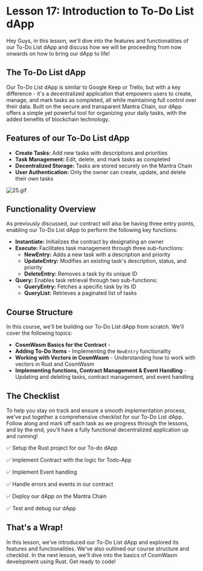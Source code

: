 # Lesson 17: Introduction to To-Do List dApp

Hey Guys, in this lesson, we'll dive into the features and functionalities of our To-Do List dApp and discuss how we will be proceeding from now onwards on how to bring our dApp to life!

## The To-Do List dApp

Our To-Do List dApp is similar to Google Keep or Trello, but with a key difference - it's a decentralized application that empowers users to create, manage, and mark tasks as completed, all while maintaining full control over their data. Built on the secure and transparent Mantra Chain, our dApp offers a simple yet powerful tool for organizing your daily tasks, with the added benefits of blockchain technology.

## Features of our To-Do List dApp

- **Create Tasks:** Add new tasks with descriptions and priorities
- **Task Management:** Edit, delete, and mark tasks as completed
- **Decentralized Storage:** Tasks are stored securely on the Mantra Chain
- **User Authentication:** Only the owner can create, update, and delete their own tasks

![25.gif](Lesson%2017%20Introduction%20to%20To-Do%20List%20dApp%20c7e1b825115e44fb9a165bec8793606f/25.gif)

## Functionality Overview

As previously discussed, our contract will also be having three entry points, enabling our To-Do List dApp to perform the following key functions:

- **Instantiate:** Initializes the contract by designating an owner
- **Execute:** Facilitates task management through three sub-functions:
    - **NewEntry:** Adds a new task with a description and priority
    - **UpdateEntry:** Modifies an existing task's description, status, and priority
    - **DeleteEntry:** Removes a task by its unique ID
- **Query:** Enables task retrieval through two sub-functions:
    - **QueryEntry:** Fetches a specific task by its ID
    - **QueryList:** Retrieves a paginated list of tasks

## Course Structure

In this course, we'll be building our To-Do List dApp from scratch. We'll cover the following topics:

- **CosmWasm Basics for the Contract** -
- **Adding To-Do Items** - Implementing the `NewEntry` functionality
- **Working with Vectors in CosmWasm** - Understanding how to work with vectors in Rust and CosmWasm
- **Implementing functions, Contract Management & Event Handling** - Updating and deleting tasks, contract management, and event handling

## The Checklist

To help you stay on track and ensure a smooth implementation process, we've put together a comprehensive checklist for our To-Do List dApp. Follow along and mark off each task as we progress through the lessons, and by the end, you'll have a fully functional decentralized application up and running!

✅ Setup the Rust project for our To-do dApp

✅ Implement Contract with the logic for Todo-App

✅ Implement Event handling

✅ Handle errors and events in our contract

✅ Deploy our dApp on the Mantra Chain

✅ Test and debug our dApp

## That's a Wrap!

In this lesson, we've introduced our To-Do List dApp and explored its features and functionalities. We've also outlined our course structure and checklist. In the next lesson, we'll dive into the basics of CosmWasm development using Rust. Get ready to code!